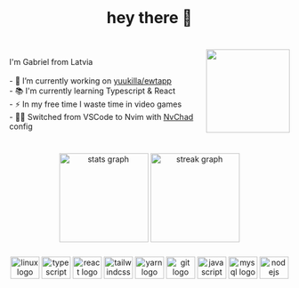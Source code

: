 <br clear="both">

<h1 align="center">hey there 👋</h1>

###

<br clear="both">

<img align="right" height="150" src="https://cdn3.emoji.gg/emojis/8991-ratspin.gif"  />

I'm Gabriel from Latvia<br><br>- 🔭 I’m currently working on [yuukilla/ewtapp](https://github.com/yuukilla/ewtapp)<br>- 📚 I'm currently learning Typescript & React<br>- ⚡ In my free time I waste time in video games<br>- 👨‍💻 Switched from VSCode to Nvim with [NvChad](https://nvchad.com) config

###

<h3 align="left"></h3>

###

<br clear="both">

<div align="center">
  <img src="https://github-readme-stats.vercel.app/api?username=yuukilla&hide_title=true&hide_rank=true&show_icons=true&include_all_commits=true&count_private=true&disable_animations=false&theme=rose_pine&locale=en&hide_border=true&order=1" height="160" alt="stats graph"  />
  <img src="https://streak-stats.demolab.com?user=yuukilla&locale=en&mode=daily&theme=rose_pine&hide_border=true&border_radius=5&date_format=[Y ]M j&order=3" height="160" alt="streak graph"  />
</div>

###

<h3 align="left"></h3>

###


<div align="center">
  <img src="https://cdn.jsdelivr.net/gh/devicons/devicon/icons/linux/linux-original.svg" height="40" width="52" alt="linux logo"  />
  <img src="https://cdn.jsdelivr.net/gh/devicons/devicon/icons/typescript/typescript-original.svg" height="40" width="52" alt="typescript logo"  />
  <img src="https://cdn.jsdelivr.net/gh/devicons/devicon/icons/react/react-original.svg" height="40" width="52" alt="react logo"  />
  <img src="https://cdn.jsdelivr.net/gh/devicons/devicon/icons/tailwindcss/tailwindcss-original-wordmark.svg" height="40" width="52" alt="tailwindcss logo"  />
  <img src="https://cdn.jsdelivr.net/gh/devicons/devicon/icons/yarn/yarn-original.svg" height="40" width="52" alt="yarn logo"  />
  <img src="https://cdn.jsdelivr.net/gh/devicons/devicon/icons/git/git-original.svg" height="40" width="52" alt="git logo"  />
  <img src="https://cdn.jsdelivr.net/gh/devicons/devicon/icons/javascript/javascript-original.svg" height="40" width="52" alt="javascript logo"  />
  <img src="https://cdn.jsdelivr.net/gh/devicons/devicon/icons/mysql/mysql-original.svg" height="40" width="52" alt="mysql logo"  />
  <img src="https://cdn.jsdelivr.net/gh/devicons/devicon/icons/nodejs/nodejs-original.svg" height="40" width="52" alt="nodejs logo"  />
</div>

